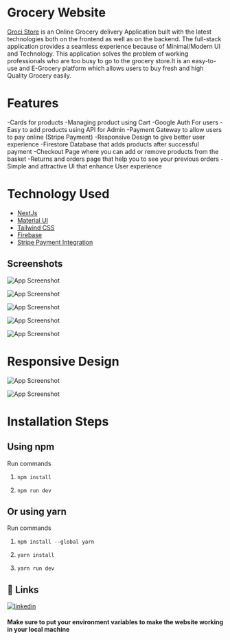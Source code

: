 
# Grocery Website

[Groci Store](https://groci-store.vercel.app) is an Online Grocery delivery Application built with the latest technologies both on the frontend as well as on the backend. The full-stack application provides a seamless experience because of Minimal/Modern UI and Technology. This application solves the problem of working professionals who are too busy to go to the grocery store.It  is an easy-to-use and  E-Grocery platform which allows users to buy fresh and high Quality Grocery  easily.

# Features

-Cards  for products
-Managing product using Cart
-Google Auth For users
-Easy to add products using API for Admin
-Payment Gateway to allow users to pay online (Stripe Payment)
-Responsive Design to give better user experience
-Firestore Database that adds products after successful payment
-Checkout Page where you can add or remove products from the basket
-Returns and orders page that help you to see your previous orders
-Simple and attractive  UI that enhance User experience


# Technology Used
 - [NextJs](https://nextjs.org/)
 - [Material UI](https://mui.com/)
 - [Tailwind CSS](https://tailwindcss.com/)
 - [Firebase](https://firebase.google.com/)
 - [Stripe Payment Integration](https://stripe.com/en-in)


## Screenshots


![App Screenshot](https://github.com/rishabhthakur11/Groci-Store/blob/main/Website%20Screen%20Shot/Screenshot%202022-02-17%20at%2011.47.16%20AM.png)

![App Screenshot](https://github.com/rishabhthakur11/Groci-Store/blob/main/Website%20Screen%20Shot/Screenshot%202022-02-17%20at%2011.49.44%20AM.png)

![App Screenshot](https://github.com/rishabhthakur11/Groci-Store/blob/main/Website%20Screen%20Shot/Screenshot%202022-02-17%20at%2011.50.52%20AM.png)

![App Screenshot](https://github.com/rishabhthakur11/Groci-Store/blob/main/Website%20Screen%20Shot/Screenshot%202022-02-17%20at%2011.51.23%20AM.png)

![App Screenshot](https://github.com/rishabhthakur11/Groci-Store/blob/main/Website%20Screen%20Shot/Screenshot%202022-02-17%20at%2011.52.11%20AM.png)
 # Responsive Design

![App Screenshot](https://github.com/rishabhthakur11/Groci-Store/blob/main/Website%20Screen%20Shot/Screenshot%202022-05-26%20at%2011.58.30%20AM.png)

 ![App Screenshot](https://github.com/rishabhthakur11/Groci-Store/blob/main/Website%20Screen%20Shot/Screenshot%202022-05-26%20at%2011.59.05%20AM.png)


# Installation Steps



## Using npm

Run commands

1) ```npm install```


2) ```npm run dev```


## Or using yarn

Run commands 

1) ```npm install --global yarn```

2) ```yarn install```

3) ```yarn run dev```


## 🔗 Links
[![linkedin](https://img.shields.io/badge/linkedin-0A66C2?style=for-the-badge&logo=linkedin&logoColor=white)](https://www.linkedin.com/in/rishabhthakur11)
#### Make sure to put your environment variables to make the website working in your local machine










